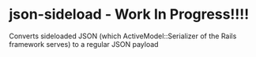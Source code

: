 # json-sideload - Work In Progress!!!!
Converts sideloaded JSON (which ActiveModel::Serializer of the Rails framework serves) to a regular JSON payload
